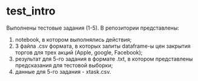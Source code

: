 # test_intro
Выполнены тестовые задания (1-5). В репозитории представлены:
1) notebook, в котором выполнялись действия;
2) 3 файла .csv формата, в которых залиты dataframe-ы цен закрытия торгов для трех акций (Apple, google, Facebook);
3) результат для 5-го задания в формате .txt, в котором представлены предсказания для тестовой выборки;
4) данные для 5-го задания - xtask.csv.
